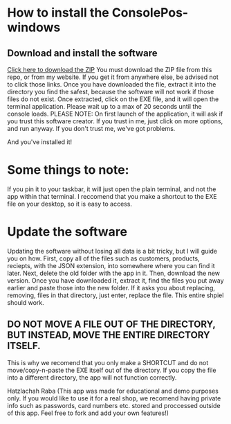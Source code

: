 # How to install the ConsolePos-windows
## Download and install the software
[Click here to download the ZIP](https://github.com/shayatzvi/Consolepos-Windows/archive/refs/tags/master-not-a-branch.zip)
You must download the ZIP file from this repo, or from my website. If you get it from anywhere else, be advised not to click those links.
Once you have downloaded the file, extract it into the directory you find the safest, because the software will not work if those files do not exist.
Once extracted, click on the EXE file, and it will open the terminal application. Please wait up to a max of 20 seconds until the console loads.
PLEASE NOTE:
On first launch of the application, it will ask if you trust this software creator. If you trust in me, just click on more options, and run anyway.
If you don't trust me, we've got problems.

And you've installed it!
# Some things to note:
If you pin it to your taskbar, it will just open the plain terminal, and not the app within that terminal. I reccomend that you make a shortcut to the EXE file on your desktop, so it is easy to access. 
# Update the software
Updating the software without losing all data is a bit tricky, but I will guide you on how.
First, copy all of the files such as customers, products, reciepts, with the JSON extension, into somewhere where you can find it later. Next, delete the old folder with the app in it. 
Then, download the new version. Once you have downloaded it, extract it, find the files you put away earlier and paste those into the new folder. If it asks you about replacing, removing, files in that directory, just enter, replace the file. This entire shpiel should work.
## DO NOT MOVE A FILE OUT OF THE DIRECTORY, BUT INSTEAD, MOVE THE ENTIRE DIRECTORY ITSELF. 
This is why we recomend that you only make a SHORTCUT and do not move/copy-n-paste the EXE itself out of the directory.
If you copy the file into a different directory, the app will not function correctly.

Hatzlachah Raba
(This app was made for educational and demo purposes only. If you would like to use it for a real shop, we recomend having private info such as passwords, card numbers etc. stored and proccessed outside of this app. Feel free to fork and 
add your own features!)

